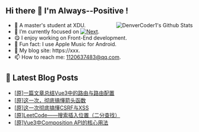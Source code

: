 ## Hi there 👋 I'm Always--Positive !
<div>
  <img alt="DenverCoder1's Github Stats" src="https://denvercoder1-github-readme-stats.vercel.app/api?username=qq1120637483&show_icons=true&count_private=true&theme=react&hide_border=true&hide_title=true&bg_color=1F222E&title_color=F85D7F&icon_color=F8D866" align= "right" />

- 🎒 A master's student at XDU. 
- 🔬 I’m currently focused on [![Next](https://img.shields.io/badge/-Next-brightgreen)](https://). 
- 😋 I enjoy working on Front-End development.
- 🎵 Fun fact: I use Apple Music for Android.
- 📝 My blog site: https://xxx.
- 📫 How to reach me:  1120637483@qq.com.
</div>  


## 📕 Latest Blog Posts

<!-- BLOG-POST-LIST:START -->
- [[原]一篇文章总结Vue3中的路由与路由配置](https://blog.csdn.net/sinat_41696687/article/details/121908432)
- [[原]这一次，彻底搞懂箭头函数](https://blog.csdn.net/sinat_41696687/article/details/121903414)
- [[原]这一次彻底搞懂CSRF与XSS](https://blog.csdn.net/sinat_41696687/article/details/121883945)
- [[原]LeetCode——搜索插入位置（二分查找）](https://blog.csdn.net/sinat_41696687/article/details/121869495)
- [[原]Vue3中Composition API的核心用法](https://blog.csdn.net/sinat_41696687/article/details/121848502)
<!-- BLOG-POST-LIST:END -->









